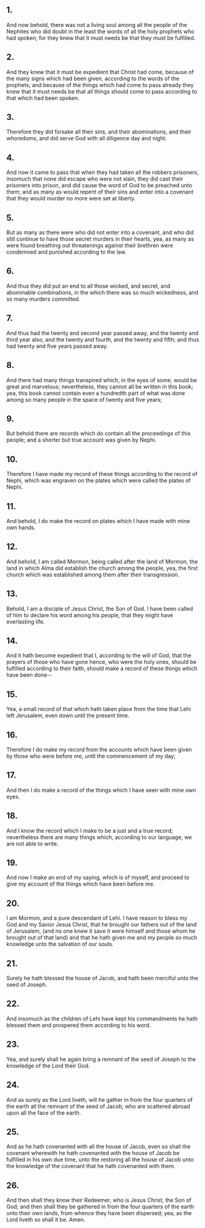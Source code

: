 ## 1.
And now behold, there was not a living soul among all the people of the Nephites who did doubt in the least the words of all the holy prophets who had spoken; for they knew that it must needs be that they must be fulfilled.
## 2.
And they knew that it must be expedient that Christ had come, because of the many signs which had been given, according to the words of the prophets; and because of the things which had come to pass already they knew that it must needs be that all things should come to pass according to that which had been spoken.
## 3.
Therefore they did forsake all their sins, and their abominations, and their whoredoms, and did serve God with all diligence day and night.
## 4.
And now it came to pass that when they had taken all the robbers prisoners, insomuch that none did escape who were not slain, they did cast their prisoners into prison, and did cause the word of God to be preached unto them; and as many as would repent of their sins and enter into a covenant that they would murder no more were set at liberty.
## 5.
But as many as there were who did not enter into a covenant, and who did still continue to have those secret murders in their hearts, yea, as many as were found breathing out threatenings against their brethren were condemned and punished according to the law.
## 6.
And thus they did put an end to all those wicked, and secret, and abominable combinations, in the which there was so much wickedness, and so many murders committed.
## 7.
And thus had the twenty and second year passed away, and the twenty and third year also, and the twenty and fourth, and the twenty and fifth; and thus had twenty and five years passed away.
## 8.
And there had many things transpired which, in the eyes of some, would be great and marvelous; nevertheless, they cannot all be written in this book; yea, this book cannot contain even a hundredth part of what was done among so many people in the space of twenty and five years;
## 9.
But behold there are records which do contain all the proceedings of this people; and a shorter but true account was given by Nephi.
## 10.
Therefore I have made my record of these things according to the record of Nephi, which was engraven on the plates which were called the plates of Nephi.
## 11.
And behold, I do make the record on plates which I have made with mine own hands.
## 12.
And behold, I am called Mormon, being called after the land of Mormon, the land in which Alma did establish the church among the people, yea, the first church which was established among them after their transgression.
## 13.
Behold, I am a disciple of Jesus Christ, the Son of God. I have been called of him to declare his word among his people, that they might have everlasting life.
## 14.
And it hath become expedient that I, according to the will of God, that the prayers of those who have gone hence, who were the holy ones, should be fulfilled according to their faith, should make a record of these things which have been done--
## 15.
Yea, a small record of that which hath taken place from the time that Lehi left Jerusalem, even down until the present time.
## 16.
Therefore I do make my record from the accounts which have been given by those who were before me, until the commencement of my day;
## 17.
And then I do make a record of the things which I have seen with mine own eyes.
## 18.
And I know the record which I make to be a just and a true record; nevertheless there are many things which, according to our language, we are not able to write.
## 19.
And now I make an end of my saying, which is of myself, and proceed to give my account of the things which have been before me.
## 20.
I am Mormon, and a pure descendant of Lehi. I have reason to bless my God and my Savior Jesus Christ, that he brought our fathers out of the land of Jerusalem, (and no one knew it save it were himself and those whom he brought out of that land) and that he hath given me and my people so much knowledge unto the salvation of our souls.
## 21.
Surely he hath blessed the house of Jacob, and hath been merciful unto the seed of Joseph.
## 22.
And insomuch as the children of Lehi have kept his commandments he hath blessed them and prospered them according to his word.
## 23.
Yea, and surely shall he again bring a remnant of the seed of Joseph to the knowledge of the Lord their God.
## 24.
And as surely as the Lord liveth, will he gather in from the four quarters of the earth all the remnant of the seed of Jacob, who are scattered abroad upon all the face of the earth.
## 25.
And as he hath covenanted with all the house of Jacob, even so shall the covenant wherewith he hath covenanted with the house of Jacob be fulfilled in his own due time, unto the restoring all the house of Jacob unto the knowledge of the covenant that he hath covenanted with them.
## 26.
And then shall they know their Redeemer, who is Jesus Christ, the Son of God; and then shall they be gathered in from the four quarters of the earth unto their own lands, from whence they have been dispersed; yea, as the Lord liveth so shall it be. Amen.
